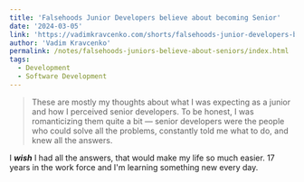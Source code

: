 ```yaml
---
title: 'Falsehoods Junior Developers believe about becoming Senior'
date: '2024-03-05'
link: 'https://vadimkravcenko.com/shorts/falsehoods-junior-developers-believe-about-becoming-senior/'
author: 'Vadim Kravcenko'
permalink: /notes/falsehoods-juniors-believe-about-seniors/index.html
tags:
  - Development
  - Software Development
---
```


> These are mostly my thoughts about what I was expecting as a junior and how I perceived senior developers. To be honest, I was romanticizing them quite a bit — senior developers were the people who could solve all the problems, constantly told me what to do, and knew all the answers.

I ***wish*** I had all the answers, that would make my life so much easier. 17 years in the work force and I'm learning something new every day.
